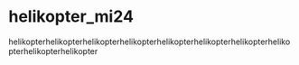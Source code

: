 # helikopter_mi24
helikopterhelikopterhelikopterhelikopterhelikopterhelikopterhelikopterhelikopterhelikopterhelikopter

